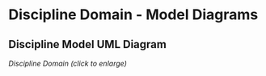 # Discipline Domain - Model Diagrams

## Discipline Model UML Diagram

<!-- ![Discipline Domain](../../../img/Discipline%20Domain.png) -->

_Discipline Domain (click to enlarge)_
